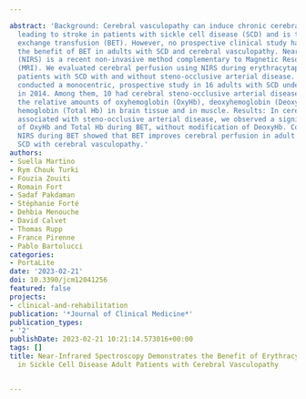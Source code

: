 ---
abstract: 'Background: Cerebral vasculopathy can induce chronic cerebral hypoperfusion
  leading to stroke in patients with sickle cell disease (SCD) and is treated by blood
  exchange transfusion (BET). However, no prospective clinical study has demonstrated
  the benefit of BET in adults with SCD and cerebral vasculopathy. Near Infrared Spectroscopy
  (NIRS) is a recent non-invasive method complementary to Magnetic Resonance Imaging
  (MRI). We evaluated cerebral perfusion using NIRS during erythracytapheresis in
  patients with SCD with and without steno-occlusive arterial disease. Methods: We
  conducted a monocentric, prospective study in 16 adults with SCD undergoing erythracytapheresis
  in 2014. Among them, 10 had cerebral steno-occlusive arterial disease. NIRS measured
  the relative amounts of oxyhemoglobin (OxyHb), deoxyhemoglobin (DeoxyHb) and total
  hemoglobin (Total Hb) in brain tissue and in muscle. Results: In cerebral hemispheres
  associated with steno-occlusive arterial disease, we observed a significant increase
  of OxyHb and Total Hb during BET, without modification of DeoxyHb. Conclusion: Using
  NIRS during BET showed that BET improves cerebral perfusion in adult patients with
  SCD with cerebral vasculopathy.'
authors:
- Suella Martino
- Rym Chouk Turki
- Fouzia Zouiti
- Romain Fort
- Sadaf Pakdaman
- Stéphanie Forté
- Dehbia Menouche
- David Calvet
- Thomas Rupp
- France Pirenne
- Pablo Bartolucci
categories:
- PortaLite
date: '2023-02-21'
doi: 10.3390/jcm12041256
featured: false
projects:
- clinical-and-rehabilitation
publication: '*Journal of Clinical Medicine*'
publication_types:
- '2'
publishDate: 2023-02-21 10:21:14.573016+00:00
tags: []
title: Near-Infrared Spectroscopy Demonstrates the Benefit of Erythracytapheresis
  in Sickle Cell Disease Adult Patients with Cerebral Vasculopathy

---
